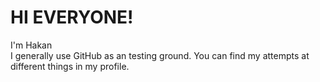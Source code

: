 <h1>HI EVERYONE!</h1>
I'm Hakan<br>
I generally use GitHub as an testing ground. You can find my attempts at different things in my profile.
<br>
